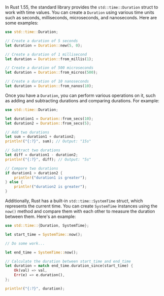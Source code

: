 In Rust 1.55, the standard library provides the `std::time::Duration` struct to work with time values. You can create a `Duration` using various time units such as seconds, milliseconds, microseconds, and nanoseconds. Here are some examples:

```rust
use std::time::Duration;

// Create a duration of 5 seconds
let duration = Duration::new(5, 0);

// Create a duration of 1 millisecond
let duration = Duration::from_millis(1);

// Create a duration of 500 microseconds
let duration = Duration::from_micros(500);

// Create a duration of 10 nanoseconds
let duration = Duration::from_nanos(10);

```

Once you have a `Duration`, you can perform various operations on it, such as adding and subtracting durations and comparing durations. For example:

```rust
use std::time::Duration;

let duration1 = Duration::from_secs(10);
let duration2 = Duration::from_secs(5);

// Add two durations
let sum = duration1 + duration2;
println!("{:?}", sum); // Output: "15s"

// Subtract two durations
let diff = duration1 - duration2;
println!("{:?}", diff); // Output: "5s"

// Compare two durations
if duration1 > duration2 {
    println!("duration1 is greater");
} else {
    println!("duration2 is greater");
}
```

Additionally, Rust has a built-in `std::time::SystemTime` struct, which represents the current time. You can create `SystemTime` instances using the `now()` method and compare them with each other to measure the duration between them. Here's an example:

```rust
use std::time::{Duration, SystemTime};

let start_time = SystemTime::now();

// Do some work...

let end_time = SystemTime::now();

// Calculate the duration between start_time and end_time
let duration = match end_time.duration_since(start_time) {
    Ok(val) => val,
    Err(e) => e.duration(),
};

println!("{:?}", duration);
```